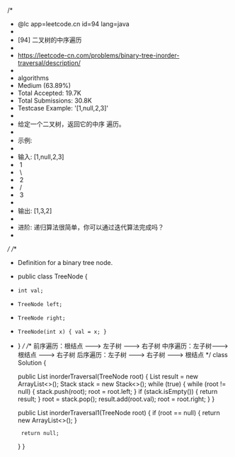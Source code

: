 /*
 * @lc app=leetcode.cn id=94 lang=java
 *
 * [94] 二叉树的中序遍历
 *
 * https://leetcode-cn.com/problems/binary-tree-inorder-traversal/description/
 *
 * algorithms
 * Medium (63.89%)
 * Total Accepted:    19.7K
 * Total Submissions: 30.8K
 * Testcase Example:  '[1,null,2,3]'
 *
 * 给定一个二叉树，返回它的中序 遍历。
 * 
 * 示例:
 * 
 * 输入: [1,null,2,3]
 * ⁠  1
 * ⁠   \
 * ⁠    2
 * ⁠   /
 * ⁠  3
 * 
 * 输出: [1,3,2]
 * 
 * 进阶: 递归算法很简单，你可以通过迭代算法完成吗？
 * 
 */
/**
 * Definition for a binary tree node.
 * public class TreeNode {
 *     int val;
 *     TreeNode left;
 *     TreeNode right;
 *     TreeNode(int x) { val = x; }
 * }
 */
 /**
前序遍历：根结点 ---> 左子树 ---> 右子树
中序遍历：左子树---> 根结点 ---> 右子树
后序遍历：左子树 ---> 右子树 ---> 根结点
 */
class Solution {

    public List<Integer> inorderTraversal(TreeNode root) {
        List<Integer> result = new ArrayList<>();
        Stack<TreeNode> stack = new Stack<>();
        while (true) {
            while (root != null) {
                stack.push(root);
                root = root.left;
            }
            if (stack.isEmpty()) {
                return result;
            }
            root = stack.pop();
            result.add(root.val);
            root = root.right;
        }
    }

    public List<Integer> inorderTraversal1(TreeNode root) {
        if (root == null) {
            return new ArrayList<>();
        }

        return null;
    }
}

